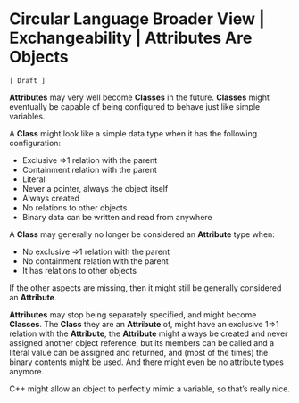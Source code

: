 ﻿Circular Language Broader View | Exchangeability | Attributes Are Objects
=======================================================

`[ Draft ]`

__Attributes__ may very well become __Classes__ in the future. __Classes__ might eventually be capable of being configured to behave just like simple variables.

A __Class__ might look like a simple data type when it has the following configuration:

- Exclusive =>1 relation with the parent
- Containment relation with the parent
- Literal
- Never a pointer, always the object itself
- Always created
- No relations to other objects
- Binary data can be written and read from anywhere

A __Class__ may generally no longer be considered an __Attribute__ type when:

- No exclusive =>1 relation with the parent
- No containment relation with the parent
- It has relations to other objects

If the other aspects are missing, then it might still be generally considered an __Attribute__.

__Attributes__ may stop being separately specified, and might become __Classes__. The __Class__ they are an __Attribute__ of, might have an exclusive 1=>1 relation with the __Attribute__, the __Attribute__ might always be created and never assigned another object reference, but its members can be called and a literal value can be assigned and returned, and (most of the times) the binary contents might be used. And there might even be no attribute types anymore.

C++ might allow an object to perfectly mimic a variable, so that’s really nice.